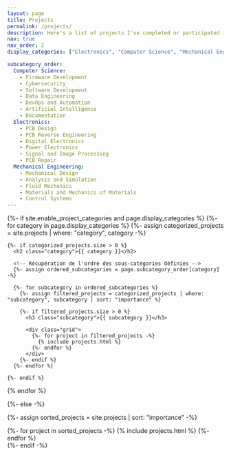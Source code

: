 ```yaml
---
layout: page
title: Projects
permalink: /projects/
description: Here's a list of projects I've completed or participated in.
nav: true
nav_order: 2
display_categories: ["Electronics", "Computer Science", "Mechanical Engineering"]

subcategory_order:
  Computer Science:
    - Firmware Development
    - Cybersecurity
    - Software Development
    - Data Engineering
    - DevOps and Automation
    - Artificial Intelligence
    - Documentation
  Electronics:
    - PCB Design
    - PCB Reverse Engineering
    - Digital Electronics
    - Power Electronics
    - Signal and Image Processing
    - PCB Repair
  Mechanical Engineering:
    - Mechanical Design
    - Analysis and Simulation
    - Fluid Mechanics
    - Materials and Mechanics of Materials
    - Control Systems
---
```


<!-- pages/projects.md -->
<div class="projects">
{%- if site.enable_project_categories and page.display_categories %}
  <!-- Parcours des catégories -->
  {%- for category in page.display_categories %}
    {%- assign categorized_projects = site.projects | where: "category", category -%}

    {%- if categorized_projects.size > 0 %}
      <h2 class="category">{{ category }}</h2>
      
      <!-- Récupération de l'ordre des sous-catégories définies -->
      {%- assign ordered_subcategories = page.subcategory_order[category] -%}

      {%- for subcategory in ordered_subcategories %}
        {%- assign filtered_projects = categorized_projects | where: "subcategory", subcategory | sort: "importance" %}
        
        {%- if filtered_projects.size > 0 %}
          <h3 class="subcategory">{{ subcategory }}</h3>

          <div class="grid">
            {%- for project in filtered_projects -%}
              {% include projects.html %}
            {%- endfor %}
          </div>
        {%- endif %}
      {%- endfor %}
      
    {%- endif %}
  {% endfor %}

{%- else -%}
  <!-- Affichage sans catégories -->
  {%- assign sorted_projects = site.projects | sort: "importance" -%}
  <div class="grid">
    {%- for project in sorted_projects -%}
      {% include projects.html %}
    {%- endfor %}
  </div>
{%- endif -%}
</div>
